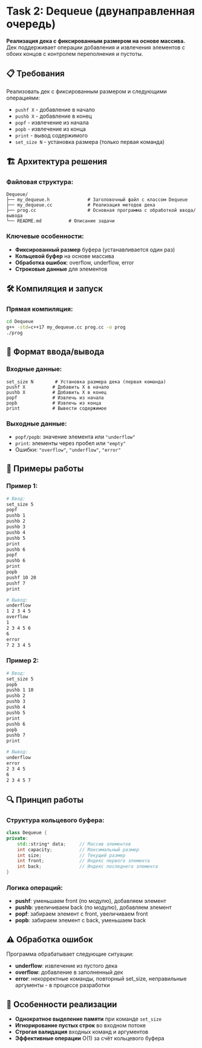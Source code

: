 # Task 2: Dequeue (двунаправленная очередь)

**Реализация дека с фиксированным размером на основе массива.**  
Дек поддерживает операции добавления и извлечения элементов с обоих концов с контролем переполнения и пустоты.

## 📋 Требования

Реализовать дек с фиксированным размером и следующими операциями:
- `pushf X` - добавление в начало
- `pushb X` - добавление в конец  
- `popf` - извлечение из начала
- `popb` - извлечение из конца
- `print` - вывод содержимого
- `set_size N` - установка размера (только первая команда)

## 🏗️ Архитектура решения

### Файловая структура:
```
Dequeue/
├── my_dequeue.h              # Заголовочный файл с классом Dequeue
├── my_dequeue.cc             # Реализация методов дека
├── prog.cc                   # Основная программа с обработкой ввода/вывода
└── README.md          # Описание задачи
```

### Ключевые особенности:
- **Фиксированный размер** буфера (устанавливается один раз)
- **Кольцевой буфер** на основе массива
- **Обработка ошибок**: overflow, underflow, error
- **Строковые данные** для элементов

## 🛠 Компиляция и запуск

### Прямая компиляция:
```bash
cd Dequeue
g++ -std=c++17 my_dequeue.cc prog.cc -o prog
./prog
```

## 📝 Формат ввода/вывода

### Входные данные:
```
set_size N        # Установка размера дека (первая команда)
pushf X          # Добавить X в начало
pushb X          # Добавить X в конец
popf             # Извлечь из начала
popb             # Извлечь из конца
print            # Вывести содержимое
```

### Выходные данные:
- `popf/popb`: значение элемента или `"underflow"`
- `print`: элементы через пробел или `"empty"`
- Ошибки: `"overflow"`, `"underflow"`, `"error"`

## 🧪 Примеры работы

### Пример 1:
```bash
# Ввод:
set_size 5
popf
pushb 1
pushb 2
pushb 3
pushb 4
pushb 5
print
pushb 6
popf
pushb 6
print
popb
pushf 10 20
pushf 7
print

# Вывод:
underflow
1 2 3 4 5
overflow
1
2 3 4 5 6
6
error
7 2 3 4 5
```

### Пример 2:
```bash
# Ввод:
set_size 5
popb
pushb 1 10
pushb 2
pushb 3
pushb 4
pushb 5
print
pushb 6
popb
pushb 7
print

# Вывод:
underflow
error
2 3 4 5
6
2 3 4 5 7
```

## 🔍 Принцип работы

### Структура кольцевого буфера:
```cpp
class Dequeue {
private:
    std::string* data;     // Массив элементов
    int capacity;          // Максимальный размер
    int size;              // Текущий размер
    int front;             // Индекс первого элемента
    int back;              // Индекс последнего элемента
}
```

### Логика операций:
- **pushf**: уменьшаем front (по модулю), добавляем элемент
- **pushb**: увеличиваем back (по модулю), добавляем элемент  
- **popf**: забираем элемент с front, увеличиваем front
- **popb**: забираем элемент с back, уменьшаем back

## ⚠️ Обработка ошибок

Программа обрабатывает следующие ситуации:
- **underflow**: извлечение из пустого дека
- **overflow**: добавление в заполненный дек
- **error**: некорректные команды, повторный set_size, неправильные аргументы - в процессе разработки

## 🎯 Особенности реализации

- **Однократное выделение памяти** при команде `set_size`
- **Игнорирование пустых строк** во входном потоке
- **Строгая валидация** входных команд и аргументов
- **Эффективные операции** O(1) за счёт кольцевого буфера
